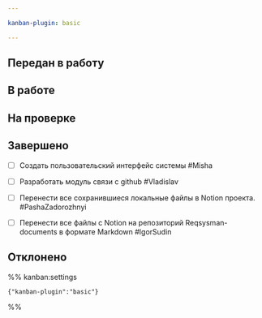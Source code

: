 ```yaml
---

kanban-plugin: basic

---
```


## Передан в работу



## В работе



## На проверке



## Завершено

- [ ] Создать пользовательский интерфейс системы #Misha
- [ ] Разработать модуль связи с github #Vladislav
- [ ] Перенести все сохранившиеся локальные файлы в Notion проекта. #PashaZadorozhnyi
- [ ] Перенести все файлы с Notion на репозиторий Reqsysman-documents в формате Markdown #IgorSudin


## Отклонено





%% kanban:settings
```
{"kanban-plugin":"basic"}
```
%%